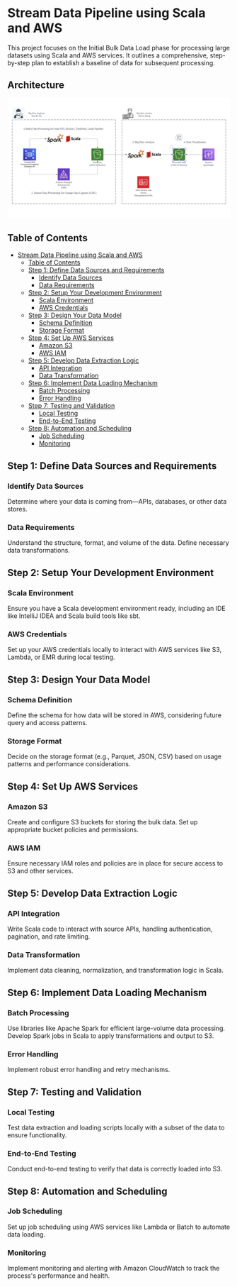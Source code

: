 # Stream Data Pipeline using Scala and AWS

This project focuses on the Initial Bulk Data Load phase for processing large datasets using Scala and AWS services. It outlines a comprehensive, step-by-step plan to establish a baseline of data for subsequent processing.

## Architecture
![Data Pipeline Architecture](architecture.jpg)

## Table of Contents
- [Stream Data Pipeline using Scala and AWS](#initial-bulk-data-load-using-scala-and-aws)
  - [Table of Contents](#table-of-contents)
  - [Step 1: Define Data Sources and Requirements](#step-1-define-data-sources-and-requirements)
    - [Identify Data Sources](#identify-data-sources)
    - [Data Requirements](#data-requirements)
  - [Step 2: Setup Your Development Environment](#step-2-setup-your-development-environment)
    - [Scala Environment](#scala-environment)
    - [AWS Credentials](#aws-credentials)
  - [Step 3: Design Your Data Model](#step-3-design-your-data-model)
    - [Schema Definition](#schema-definition)
    - [Storage Format](#storage-format)
  - [Step 4: Set Up AWS Services](#step-4-set-up-aws-services)
    - [Amazon S3](#amazon-s3)
    - [AWS IAM](#aws-iam)
  - [Step 5: Develop Data Extraction Logic](#step-5-develop-data-extraction-logic)
    - [API Integration](#api-integration)
    - [Data Transformation](#data-transformation)
  - [Step 6: Implement Data Loading Mechanism](#step-6-implement-data-loading-mechanism)
    - [Batch Processing](#batch-processing)
    - [Error Handling](#error-handling)
  - [Step 7: Testing and Validation](#step-7-testing-and-validation)
    - [Local Testing](#local-testing)
    - [End-to-End Testing](#end-to-end-testing)
  - [Step 8: Automation and Scheduling](#step-8-automation-and-scheduling)
    - [Job Scheduling](#job-scheduling)
    - [Monitoring](#monitoring)

## Step 1: Define Data Sources and Requirements
### Identify Data Sources
Determine where your data is coming from—APIs, databases, or other data stores.

### Data Requirements
Understand the structure, format, and volume of the data. Define necessary data transformations.

## Step 2: Setup Your Development Environment
### Scala Environment
Ensure you have a Scala development environment ready, including an IDE like IntelliJ IDEA and Scala build tools like sbt.

### AWS Credentials
Set up your AWS credentials locally to interact with AWS services like S3, Lambda, or EMR during local testing.

## Step 3: Design Your Data Model
### Schema Definition
Define the schema for how data will be stored in AWS, considering future query and access patterns.

### Storage Format
Decide on the storage format (e.g., Parquet, JSON, CSV) based on usage patterns and performance considerations.

## Step 4: Set Up AWS Services
### Amazon S3
Create and configure S3 buckets for storing the bulk data. Set up appropriate bucket policies and permissions.

### AWS IAM
Ensure necessary IAM roles and policies are in place for secure access to S3 and other services.

## Step 5: Develop Data Extraction Logic
### API Integration
Write Scala code to interact with source APIs, handling authentication, pagination, and rate limiting.

### Data Transformation
Implement data cleaning, normalization, and transformation logic in Scala.

## Step 6: Implement Data Loading Mechanism
### Batch Processing
Use libraries like Apache Spark for efficient large-volume data processing. Develop Spark jobs in Scala to apply transformations and output to S3.

### Error Handling
Implement robust error handling and retry mechanisms.

## Step 7: Testing and Validation
### Local Testing
Test data extraction and loading scripts locally with a subset of the data to ensure functionality.

### End-to-End Testing
Conduct end-to-end testing to verify that data is correctly loaded into S3.

## Step 8: Automation and Scheduling
### Job Scheduling
Set up job scheduling using AWS services like Lambda or Batch to automate data loading.

### Monitoring
Implement monitoring and alerting with Amazon CloudWatch to track the process's performance and health.

